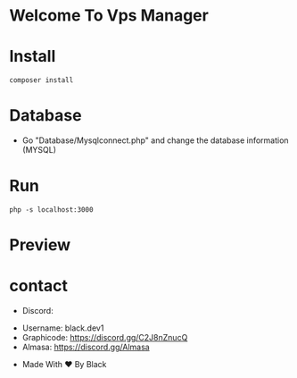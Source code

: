 # Welcome To Vps Manager

# Install
 
 ```ssh
composer install
 ```

 # Database

- Go "Database/Mysqlconnect.php" and change the database information (MYSQL)

# Run

```ssh
php -s localhost:3000
```


# Preview



# contact

- Discord:

* Username: black.dev1
* Graphicode: https://discord.gg/C2J8nZnucQ
* Almasa: https://discord.gg/Almasa

- Made With ❤️ By Black